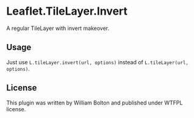 # Leaflet.TileLayer.Invert

A regular TileLayer with invert makeover.

## Usage

Just use `L.tileLayer.invert(url, options)` instead of `L.tileLayer(url, options)`.

## License

This plugin was written by William Bolton and published under WTFPL license.
